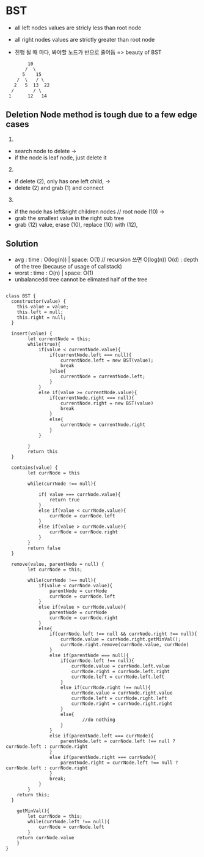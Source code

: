 # BST 

- all left nodes values are stricly less than root node
- all right nodes values are strictly greater than root node

- 진행 될 때 마다, 봐야할 노드가 반으로 줄어듬 => beauty of BST
```
        10
       /  \
      5    15
    /  \   / \
   2   5  13  22
  /       / \
 1      12   14

```
## Deletion Node method is tough due to a few edge cases

1.
- search node to delete -> 
- if the node is leaf node, just delete it

2.
- if delete (2), only has one left child, -> 
- delete (2) and grab (1) and connect

3.
- if the node has left&right children nodes // root node (10) ->
- grab the smallest value in the right sub tree
- grab (12) value, erase (10), replace (10) with (12), 

## Solution
- avg   : time : O(log(n))  |   space: O(1) // recursion 쓰면 O(log(n)) O(d) : depth of the tree (because of usage of callstack)
- worst : time : O(n)       |   space: O(1)
- unbalancedd tree cannot be elimated half of the tree

```

class BST {
  constructor(value) {
    this.value = value;
    this.left = null;
    this.right = null;
  }

  insert(value) {
		let currentNode = this;
		while(true){
			if(value < currentNode.value){
				if(currentNode.left === null){
					currentNode.left = new BST(value);
					break
				}else{
					currentNode = currentNode.left;
				}
			}
			else if(value >= currentNode.value){
				if(currentNode.right === null){
					currentNode.right = new BST(value)
					break
				}
				else{
					currentNode = currentNode.right
				}
			}
			
		}
		return this
  }

  contains(value) {
		let currNode = this
		
		while(currNode !== null){
			
			if( value === currNode.value){
				return true
			}
			else if(value < currNode.value){
				currNode = currNode.left
			}
			else if(value > currNode.value){
				currNode = currNode.right
			}
		}
		return false
  }

  remove(value, parentNode = null) {
		let currNode = this;
		
		while(currNode !== null){
			if(value < currNode.value){
				parentNode = currNode
				currNode = currNode.left
			}
			else if(value > currNode.value){
				parentNode = currNode
				currNode = currNode.right
			}
			else{
				if(currNode.left !== null && currNode.right !== null){
					currNode.value = currNode.right.getMinVal();
					currNode.right.remove(currNode.value, currNode)
				}
				else if(parentNode === null){
					if(currNode.left !== null){
						currNode.value = currNode.left.value
						currNode.right = currNode.left.right
						currNode.left = currNode.left.left
					}
					else if(currNode.right !== null){
						currNode.value = currNode.right.value
						currNode.left = currNode.right.left
						currNode.right = currNode.right.right
					}
					else{
							//do nothing
					}
				}
				else if(parentNode.left === currNode){
					parentNode.left = currNode.left !== null ? currNode.left : currNode.right
				}
				else if(parentNode.right === currNode){
					parentNode.right = currNode.left !== null ? currNode.left : currNode.right
				}
				break;
			}
		}
    return this;
  }
	
    getMinVal(){
        let currNode = this;
        while(currNode.left !== null){
            currNode = currNode.left
        }
    return currNode.value
    }
}

```